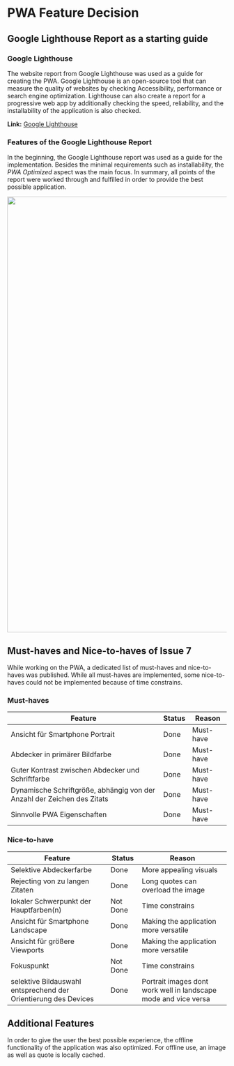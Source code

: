 # PWA Feature Decision

## Google Lighthouse Report as a starting guide

### Google Lighthouse
The website report from Google Lighthouse was used as a guide for creating the PWA. 
Google Lighthouse is an open-source tool that can measure the quality of websites by checking
Accessibility, performance or search engine optimization.
Lighthouse can also create a report for a progressive web app by additionally checking the speed, reliability, and the installability of the application is also checked.

**Link:** [Google Lighthouse](https://developers.google.com/web/tools/lighthouse)

### Features of the Google Lighthouse Report

In the beginning, the Google Lighthouse report was used as a guide for the implementation. 
Besides the minimal requirements such as installability, the _PWA Optimized_ aspect was the main focus. 
In summary, all points of the report were worked through and fulfilled in order to provide the best possible application.

<img src="https://github.com/mi-classroom/mi-web-technologien-beiboot-ss2020-Dominikdeimel/blob/master/.github/images/pwa.png" width="1000">

## Must-haves and Nice-to-haves of Issue 7

While working on the PWA, a dedicated list of must-haves and nice-to-haves was published. 
While all must-haves are implemented, some nice-to-haves could not be implemented because of time constrains.

### Must-haves

| **Feature**                                                             | **Status** | **Reason** |
|-------------------------------------------------------------------------|------------|------------|
| Ansicht für Smartphone Portrait                                         | Done       | Must-have  |
| Abdecker in primärer Bildfarbe                                          | Done       | Must-have  |
| Guter Kontrast zwischen Abdecker und Schriftfarbe                       | Done       | Must-have  |
| Dynamische Schriftgröße, abhängig von der Anzahl der Zeichen des Zitats | Done       | Must-have  |
| Sinnvolle PWA Eigenschaften                                             | Done       | Must-have  |

### Nice-to-have

| **Feature**                                                     | **Status** | **Reason**                                                       |
|-----------------------------------------------------------------|------------|------------------------------------------------------------------|
| Selektive Abdeckerfarbe                                         | Done       | More appealing visuals                                           |
| Rejecting von zu langen Zitaten                                 | Done       | Long quotes can overload the image                               |
| lokaler Schwerpunkt der Hauptfarben(n)                          | Not Done   | Time constrains                                                  |
| Ansicht für Smartphone Landscape                                | Done       | Making the application more versatile                            |
| Ansicht für größere Viewports                                   | Done       | Making the application more versatile                            |
| Fokuspunkt                                                      | Not Done   | Time constrains                                                  |
| selektive Bildauswahl entsprechend der Orientierung des Devices | Done       | Portrait images dont work well in landscape mode and vice versa  |
 
 
## Additional Features

In order to give the user the best possible experience, the offline functionality of the application was also optimized. 
For offline use, an image as well as quote is locally cached.
